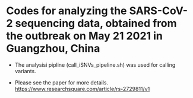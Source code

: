 # Codes for analyzing the SARS-CoV-2 sequencing data, obtained from the outbreak on May 21 2021 in Guangzhou, China

* The analysisi pipline (call_iSNVs_pipeline.sh) was used for calling variants. 

* Please see the paper for more details. https://www.researchsquare.com/article/rs-2729811/v1



